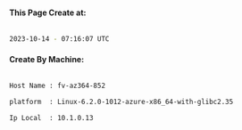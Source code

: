 
   
#### This Page Create at:

```bash

2023-10-14 - 07:16:07 UTC

```

#### Create By Machine:

```bash

Host Name : fv-az364-852

platform  : Linux-6.2.0-1012-azure-x86_64-with-glibc2.35

Ip Local  : 10.1.0.13

```

